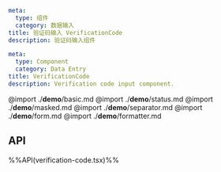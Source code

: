 ```yaml zh-CN
meta:
  type: 组件
  category: 数据输入
title: 验证码输入 VerificationCode
description: 验证码输入组件
```

```yaml en-US
meta:
  type: Component
  category: Data Entry
title: VerificationCode
description: Verification code input component.
```

@import ./**demo**/basic.md
@import ./**demo**/status.md
@import ./**demo**/masked.md
@import ./**demo**/separator.md
@import ./**demo**/form.md
@import ./**demo**/formatter.md

## API

%%API(verification-code.tsx)%%

